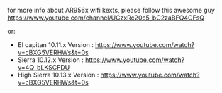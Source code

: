 for more info about AR956x wifi kexts,
please follow this awesome guy
https://www.youtube.com/channel/UCzxRc20c5_bC2zaBFQ4GFsQ

or:
- El capitan 10.11.x Version : https://www.youtube.com/watch?v=cBXG5VERHWs&t=0s
- Sierra 10.12.x Version : https://www.youtube.com/watch?v=4Q_bLKSCFDU
- High Sierra 10.13.x Version : https://www.youtube.com/watch?v=cBXG5VERHWs&t=0s
